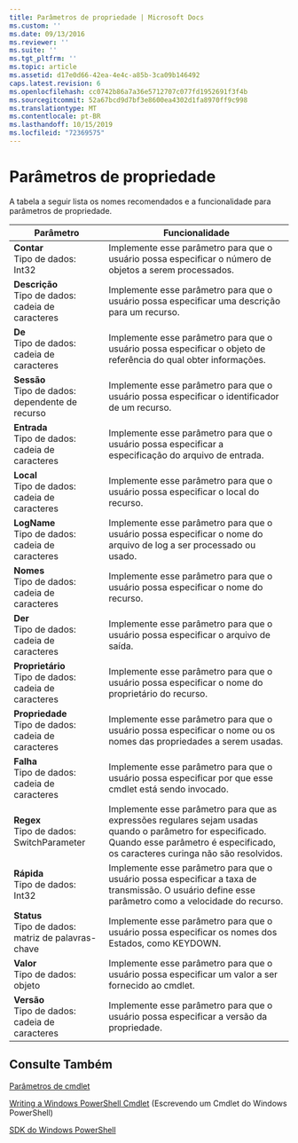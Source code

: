 ```yaml
---
title: Parâmetros de propriedade | Microsoft Docs
ms.custom: ''
ms.date: 09/13/2016
ms.reviewer: ''
ms.suite: ''
ms.tgt_pltfrm: ''
ms.topic: article
ms.assetid: d17e0d66-42ea-4e4c-a85b-3ca09b146492
caps.latest.revision: 6
ms.openlocfilehash: cc0742b86a7a36e5712707c077fd1952691f3f4b
ms.sourcegitcommit: 52a67bcd9d7bf3e8600ea4302d1fa8970ff9c998
ms.translationtype: MT
ms.contentlocale: pt-BR
ms.lasthandoff: 10/15/2019
ms.locfileid: "72369575"
---
```

# <a name="property-parameters"></a>Parâmetros de propriedade

A tabela a seguir lista os nomes recomendados e a funcionalidade para parâmetros de propriedade.

|Parâmetro|Funcionalidade|
|---|---|
|**Contar**<br>Tipo de dados: Int32|Implemente esse parâmetro para que o usuário possa especificar o número de objetos a serem processados.|
|**Descrição**<br>Tipo de dados: cadeia de caracteres|Implemente esse parâmetro para que o usuário possa especificar uma descrição para um recurso.|
|**De**<br>Tipo de dados: cadeia de caracteres|Implemente esse parâmetro para que o usuário possa especificar o objeto de referência do qual obter informações.|
|**Sessão**<br>Tipo de dados: dependente de recurso|Implemente esse parâmetro para que o usuário possa especificar o identificador de um recurso.|
|**Entrada**<br>Tipo de dados: cadeia de caracteres|Implemente esse parâmetro para que o usuário possa especificar a especificação do arquivo de entrada.|
|**Local**<br>Tipo de dados: cadeia de caracteres|Implemente esse parâmetro para que o usuário possa especificar o local do recurso.|
|**LogName**<br>Tipo de dados: cadeia de caracteres|Implemente esse parâmetro para que o usuário possa especificar o nome do arquivo de log a ser processado ou usado.|
|**Nomes**<br>Tipo de dados: cadeia de caracteres|Implemente esse parâmetro para que o usuário possa especificar o nome do recurso.|
|**Der**<br>Tipo de dados: cadeia de caracteres|Implemente esse parâmetro para que o usuário possa especificar o arquivo de saída.|
|**Proprietário**<br>Tipo de dados: cadeia de caracteres|Implemente esse parâmetro para que o usuário possa especificar o nome do proprietário do recurso.|
|**Propriedade**<br>Tipo de dados: cadeia de caracteres|Implemente esse parâmetro para que o usuário possa especificar o nome ou os nomes das propriedades a serem usadas.|
|**Falha**<br>Tipo de dados: cadeia de caracteres|Implemente esse parâmetro para que o usuário possa especificar por que esse cmdlet está sendo invocado.|
|**Regex**<br>Tipo de dados: SwitchParameter|Implemente esse parâmetro para que as expressões regulares sejam usadas quando o parâmetro for especificado. Quando esse parâmetro é especificado, os caracteres curinga não são resolvidos.|
|**Rápida**<br>Tipo de dados: Int32|Implemente esse parâmetro para que o usuário possa especificar a taxa de transmissão. O usuário define esse parâmetro como a velocidade do recurso.|
|**Status**<br>Tipo de dados: matriz de palavras-chave|Implemente esse parâmetro para que o usuário possa especificar os nomes dos Estados, como KEYDOWN.|
|**Valor**<br>Tipo de dados: objeto|Implemente esse parâmetro para que o usuário possa especificar um valor a ser fornecido ao cmdlet.|
|**Versão**<br>Tipo de dados: cadeia de caracteres|Implemente esse parâmetro para que o usuário possa especificar a versão da propriedade.|

## <a name="see-also"></a>Consulte Também

[Parâmetros de cmdlet](./cmdlet-parameters.md)

[Writing a Windows PowerShell Cmdlet](./writing-a-windows-powershell-cmdlet.md) (Escrevendo um Cmdlet do Windows PowerShell)

[SDK do Windows PowerShell](../windows-powershell-reference.md)
